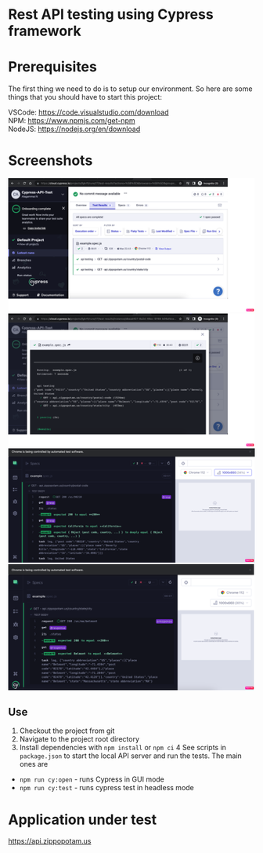 # Rest API testing using Cypress framework

# Prerequisites

The first thing we need to do is to setup our environment. So here are some things that you should have to start this project:

VSCode: https://code.visualstudio.com/download </br>
NPM: https://www.npmjs.com/get-npm </br>
NodeJS: https://nodejs.org/en/download

# Screenshots
![cypress-cloud-runner-report](https://github.com/alagamai/cypress-api-automation-framework/blob/main/cypress/images/cypress-cloud-runner-report.png "cypress-cloud-runner-report")
![cypress-cloud-runner-view-report](https://github.com/alagamai/cypress-api-automation-framework/blob/main/cypress/images/cloud-runner-view-output.png "cypress-cloud-runner-view-report")
![cypress-test-runner-report1](https://github.com/alagamai/cypress-api-automation-framework/blob/main/cypress/images/cypress-test-runner-gui1.png "cypress-test-runner-report1")
![cypress-cloud-runner-report2](https://github.com/alagamai/cypress-api-automation-framework/blob/main/cypress/images/cypress-test-runner-gui2.png "cypress-cloud-runner-report2")


## Use

1. Checkout the project from git
2. Navigate to the project root directory
3. Install dependencies with `npm install` or `npm ci`
4  See scripts in `package.json` to start the local API server and run the tests. The main ones are
* `npm run cy:open` - runs Cypress in GUI mode
* `npm run cy:test` - runs cypress test in headless mode
    
# Application under test

https://api.zippopotam.us
